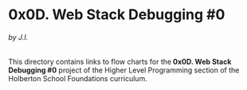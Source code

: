 <h1>0x0D. Web Stack Debugging #0</h1>
<h6>by J.I.</h6>

This directory contains links to flow charts for the<strong> 0x0D. Web Stack Debugging #0</strong> project of the Higher Level Programming section of the Holberton School Foundations curriculum.
